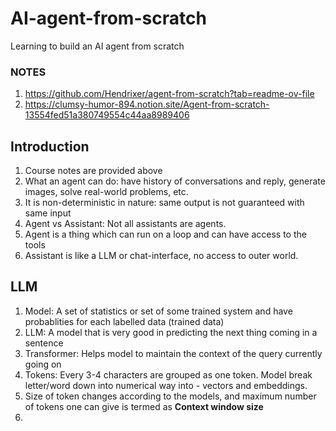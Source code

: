 # AI-agent-from-scratch
Learning to build an AI agent from scratch

### NOTES
1. https://github.com/Hendrixer/agent-from-scratch?tab=readme-ov-file
2. https://clumsy-humor-894.notion.site/Agent-from-scratch-13554fed51a380749554c44aa8989406

## Introduction
1. Course notes are provided above
2. What an agent can do: have history of conversations and reply, generate images, solve real-world problems, etc.
3. It is non-deterministic in nature: same output is not guaranteed with same input
4. Agent vs Assistant: Not all assistants are agents.
5. Agent is a thing which can run on a loop and can have access to the tools
6. Assistant is like a LLM or chat-interface, no access to outer world.

## LLM
1. Model: A set of statistics or set of some trained system and have probablities for each labelled data (trained data)
2. LLM: A model that is very good in predicting the next thing coming in a sentence
3. Transformer: Helps model to maintain the context of the query currently going on
4. Tokens: Every 3-4 characters are grouped as one token. Model break letter/word down into numerical way into - vectors and embeddings.
5. Size of token changes according to the models, and maximum number of tokens one can give is termed as **Context window size**
6. 

